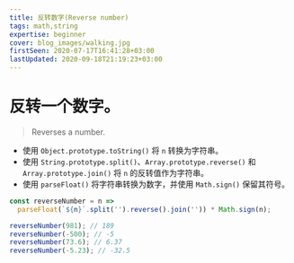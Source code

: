 ```yaml
---
title: 反转数字(Reverse number)
tags: math,string
expertise: beginner
cover: blog_images/walking.jpg
firstSeen: 2020-07-17T16:41:28+03:00
lastUpdated: 2020-09-18T21:19:23+03:00
---
```


# 反转一个数字。
> Reverses a number.

- 使用 `Object.prototype.toString()` 将 `n` 转换为字符串。
- 使用 `String.prototype.split()`、`Array.prototype.reverse()` 和 `Array.prototype.join()` 将 `n` 的反转值作为字符串。
- 使用 `parseFloat()` 将字符串转换为数字，并使用 `Math.sign()` 保留其符号。

```js
const reverseNumber = n =>
  parseFloat(`${n}`.split('').reverse().join('')) * Math.sign(n);
```

```js
reverseNumber(981); // 189
reverseNumber(-500); // -5
reverseNumber(73.6); // 6.37
reverseNumber(-5.23); // -32.5
```
